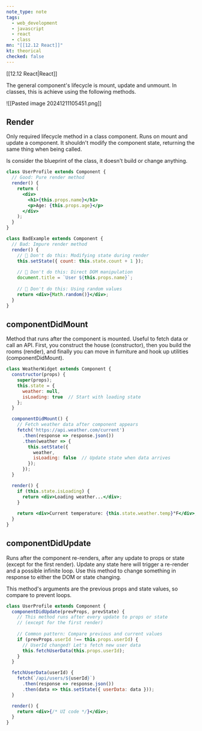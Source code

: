 ```yaml
---
note_type: note
tags:
  - web_development
  - javascript
  - react
  - class
mn: "[[12.12 React]]"
kt: theorical
checked: false
---
```

[[12.12 React|React]]

The general component's lifecycle is mount, update and unmount. In classes, this is achieve using the following methods.

![[Pasted image 20241211105451.png]]

## Render
Only required lifecycle method in a class component. Runs on mount and update a component. It shouldn't modify the component state, returning the same thing when being called. 

Is consider the blueprint of the class, it doesn't build or change anything. 

```jsx
class UserProfile extends Component {
  // Good: Pure render method
  render() {
    return (
      <div>
        <h1>{this.props.name}</h1>
        <p>Age: {this.props.age}</p>
      </div>
    );
  }
}

class BadExample extends Component {
  // Bad: Impure render method
  render() {
    // 🚫 Don't do this: Modifying state during render
    this.setState({ count: this.state.count + 1 });
    
    // 🚫 Don't do this: Direct DOM manipulation
    document.title = `User ${this.props.name}`;
    
    // 🚫 Don't do this: Using random values
    return <div>{Math.random()}</div>;
  }
}

```

## componentDidMount
Method that runs after the component is mounted. Useful to fetch data or call an API. First, you construct the house (constructor), then you build the rooms (render), and finally you can move in furniture and hook up utilities (componentDidMount). 

```jsx
class WeatherWidget extends Component {
  constructor(props) {
    super(props);
    this.state = { 
      weather: null,
      isLoading: true  // Start with loading state
    };
  }

  componentDidMount() {
    // Fetch weather data after component appears
    fetch('https://api.weather.com/current')
      .then(response => response.json())
      .then(weather => {
        this.setState({ 
          weather, 
          isLoading: false  // Update state when data arrives
        });
      });
  }

  render() {
    if (this.state.isLoading) {
      return <div>Loading weather...</div>;
    }
    
    return <div>Current temperature: {this.state.weather.temp}°F</div>;
  }
}
```

## componentDidUpdate
Runs after the component re-renders, after any update to props or state (except for the first render). Update any state here will trigger a re-render and a possible infinite loop. Use this method to change something in response to either the DOM or state changing. 

This method's arguments are the previous props and state values, so compare to prevent loops.

```jsx
class UserProfile extends Component {
  componentDidUpdate(prevProps, prevState) {
    // This method runs after every update to props or state
    // (except for the first render)
    
    // Common pattern: Compare previous and current values
    if (prevProps.userId !== this.props.userId) {
      // UserId changed! Let's fetch new user data
      this.fetchUserData(this.props.userId);
    }
  }

  fetchUserData(userId) {
    fetch(`/api/users/${userId}`)
      .then(response => response.json())
      .then(data => this.setState({ userData: data }));
  }

  render() {
    return <div>{/* UI code */}</div>;
  }
}
```